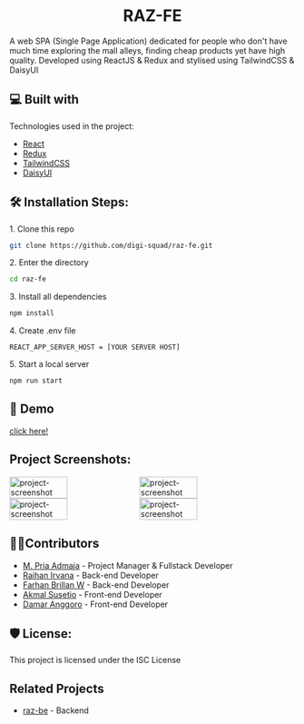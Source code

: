 <h1 id="title" align="center">RAZ-FE</h1>

<p id="description">A web SPA (Single Page Application) dedicated for people who don't have much time
exploring the mall alleys, finding cheap products yet have high quality. Developed using
ReactJS & Redux and stylised using TailwindCSS & DaisyUI</p>

<h2>💻 Built with</h2>

Technologies used in the project:

- [React](https://react.dev/)
- [Redux](https://github.com/reduxjs/redux)
- [TailwindCSS](https://tailwindcss.com/)
- [DaisyUI](https://daisyui.com/)

<h2>🛠️ Installation Steps:</h2>

<p>1. Clone this repo</p>

```bash
git clone https://github.com/digi-squad/raz-fe.git
```

<p>2. Enter the directory</p>

```bash
cd raz-fe
```

<p>3. Install all dependencies</p>

```bash
npm install
```

<p>4. Create .env file</p>

```env
REACT_APP_SERVER_HOST = [YOUR SERVER HOST]
```

<p>5. Start a local server</p>

```bash
npm run start
```

<h2>🚀 Demo</h2>

[click here!](https://raz-fe.vercel.app/)

<h2>Project Screenshots:</h2>

<div style="display: flex; flex-wrap: wrap; gap: 0.5%;">
  <img src="https://i.imgur.com/KWJWJpx.png" alt="project-screenshot" width="45%">
  <img src="https://i.imgur.com/ZepdkCM.png" alt="project-screenshot" width="45%">
  <img src="https://i.imgur.com/spnMVrx.png" alt="project-screenshot" width="45%">
  <img src="https://i.imgur.com/u5OK1bZ.png" alt="project-screenshot" width="45%">
</div>

<h2>👨‍💻Contributors</h2>

- [M. Pria Admaja](https://github.com/priaadmaja) - Project Manager & Fullstack Developer
- [Raihan Irvana](https://github.com/raihanirvana) - Back-end Developer
- [Farhan Brillan W](https://github.com/nyannss) - Back-end Developer
- [Akmal Susetio](https://github.com/wyakaga) - Front-end Developer
- [Damar Anggoro](https://github.com/marrdamar) - Front-end Developer

<h2>🛡️ License:</h2>

This project is licensed under the ISC License

<h2>Related Projects</h2>

* [raz-be](https://github.com/digi-squad/raz-be) - Backend
